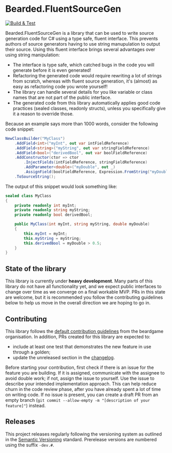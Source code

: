 # Bearded.FluentSourceGen
[![Build & Test](https://github.com/beardgame/fluentsourcegen/actions/workflows/dotnet-build.yml/badge.svg)](https://github.com/beardgame/fluentsourcegen/actions/workflows/dotnet-build.yml)

Bearded.FluentSourceGen is a library that can be used to write source generation code for C# using a type safe, fluent interface. This prevents authors of source generators having to use string manupulation to output their source. Using this fluent interface brings several advantages over using string manipulation:

* The interface is type safe, which catched bugs in the code you will generate before it is even generated!
* Refactoring the generated code would require rewriting a lot of strings from scratch, whereas with fluent source generation, it's (almost) as easy as refactoring code you wrote yourself!
* The library can handle several details for you like variable or class names that are not part of the public interface.
* The generated code from this library automatically applies good code practices (sealed classes, readonly structs), unless you specifically give it a reason to override those.

Because an example says more than 1000 words, consider the following code snippet:

```csharp
NewClassBuilder("MyClass")
    .AddField<int>("myInt", out var intFieldReference)
    .AddField<string>("myString", out var stringFieldReference)
    .AddField<bool>("derivedBool", out var boolFieldReference)
    .AddConstructor(ctor => ctor
        .InjectFields(intFieldReference, stringFieldReference)
        .AddParameter<double>("myDouble", out _)
        .AssignField(boolFieldReference, Expression.FromString("myDouble > 0.5")))
    .ToSourceString();
```

The output of this snippet would look something like:

```csharp
sealed class MyClass
{
    private readonly int myInt;
    private readonly string myString;
    private readonly bool derivedBool;

    public MyClass(int myInt, string myString, double myDouble)
    {
        this.myInt = myInt;
        this.myString = myString;
        this.derivedBool = myDouble > 0.5;
    }
}
```

## State of the library
This library is currently under **heavy development**. Many parts of this library do not have all functionality yet, and we expect public interfaces to change over time as we converge on a final workable MVP. PRs in this state are welcome, but it is recommended you follow the contributing guidelines below to help us move in the overall direction we are hoping to go in.

## Contributing
This library follows the [default contribution guidelines](https://github.com/beardgame/.github/CONTRIBUTING.md) from the beardgame organisation. In addition, PRs created for this library are expected to:

* include at least one test that demonstrates the new feature in use through a golden;
* update the unreleased section in the [changelog](CHANGELOG.md).

Before starting your contribution, first check if there is an issue for the feature you are building. If it is assigned, communicate with the assignee to avoid double work; if not, assign the issue to yourself. Use the issue to describe your intended implementation approach. This can help reduce churn in the code review phase, after you have already spent a lot of time on writing code. If no issue is present, you can create a draft PR from an empty branch (`git commit --allow-empty -m "[description of your feature]"`) instead.

## Releases
This project releases regularly following the versioning system as outlined in the [Semantic Versioning](https://semver.org/spec/v2.0.0.html) standard. Prerelease versions are numbered using the suffix `-dev.#`.
